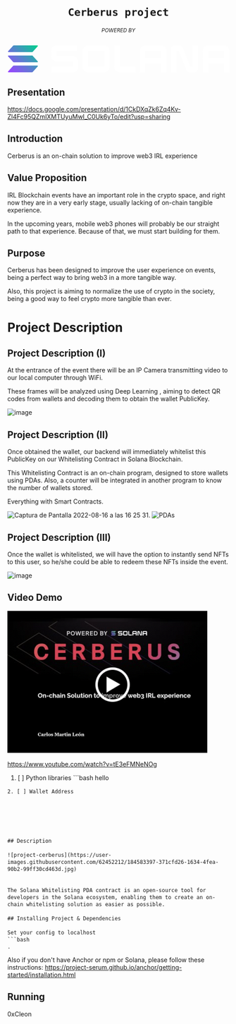 <div align="center">
  <h1>
    <code>Cerberus project</code>
  </h1>

  
  <sub>
    <div class="wrapper-solana"><h6>POWERED&nbsp;BY</h6><div class="logo-solana w-embed"><svg width="auto" height="auto" viewBox="0 0 792 96" fill="none" xmlns="http://www.w3.org/2000/svg">
<g clip-path="url(#clip0_3402:42637)">
<path d="M233.533 38.4H175.8V19.2H248.48V0H175.667C170.61 0 165.76 2.0088 162.184 5.5845C158.609 9.16019 156.6 14.0099 156.6 19.0667V38.5333C156.6 43.5901 158.609 48.4398 162.184 52.0155C165.76 55.5912 170.61 57.6 175.667 57.6H233.4V76.8H157.973V96H233.533C238.59 96 243.44 93.9912 247.015 90.4155C250.591 86.8398 252.6 81.9901 252.6 76.9333V57.4667C252.6 52.4099 250.591 47.5602 247.015 43.9845C243.44 40.4088 238.59 38.4 233.533 38.4Z" fill="white"></path>
<path d="M345.333 0H287.387C284.883 -6.12925e-07 282.405 0.49327 280.092 1.45162C277.78 2.40998 275.679 3.81463 273.909 5.58531C272.14 7.35598 270.737 9.45798 269.78 11.7712C268.823 14.0844 268.332 16.5634 268.333 19.0667V76.9333C268.332 79.4366 268.823 81.9156 269.78 84.2288C270.737 86.542 272.14 88.644 273.909 90.4147C275.679 92.1854 277.78 93.59 280.092 94.5484C282.405 95.5067 284.883 96 287.387 96H345.333C350.39 96 355.24 93.9912 358.816 90.4155C362.391 86.8398 364.4 81.9901 364.4 76.9333V19.0667C364.4 14.0099 362.391 9.16019 358.816 5.5845C355.24 2.0088 350.39 0 345.333 0ZM345.2 76.8H287.6V19.2H345.2V76.8Z" fill="white"></path>
<path d="M548.133 4.66894e-06H491.627C486.57 4.66894e-06 481.72 2.00881 478.145 5.5845C474.569 9.1602 472.56 14.0099 472.56 19.0667V96H491.76V64.4533H548V96H567.2V19.0667C567.202 16.5623 566.71 14.0822 565.752 11.7681C564.795 9.45403 563.39 7.35144 561.619 5.58059C559.849 3.80974 557.746 2.40537 555.432 1.4478C553.118 0.490229 550.638 -0.00174847 548.133 4.66894e-06ZM548 45.2533H491.76V19.2H548V45.2533Z" fill="white"></path>
<path d="M772.932 4.19619e-05H716.439C713.932 -0.00521798 711.448 0.484074 709.13 1.43991C706.812 2.39574 704.706 3.79935 702.931 5.57038C701.156 7.3414 699.748 9.44508 698.788 11.761C697.827 14.0768 697.332 16.5595 697.332 19.0667V96H716.532V64.4534H772.799V96H791.999V19.0667C791.999 14.0099 789.99 9.16023 786.415 5.58454C782.839 2.00885 777.989 4.19619e-05 772.932 4.19619e-05ZM772.799 45.2534H716.572V19.2H772.799V45.2534Z" fill="white"></path>
<path d="M661.079 76.8H653.399L625.879 8C624.938 5.63943 623.31 3.61535 621.207 2.18925C619.103 0.763154 616.62 0.000564932 614.079 0H596.986C593.616 0 590.384 1.33873 588.001 3.7217C585.618 6.10466 584.279 9.33665 584.279 12.7067V96H603.479V19.2H611.159L638.666 88C639.603 90.3606 641.228 92.3852 643.329 93.8116C645.431 95.238 647.912 96.0004 650.452 96H667.546C670.916 96 674.148 94.6613 676.531 92.2783C678.914 89.8953 680.252 86.6634 680.252 83.2933V0H661.052L661.079 76.8Z" fill="white"></path>
<path d="M400.613 0H381.413V76.9333C381.413 81.9901 383.422 86.8398 386.998 90.4155C390.574 93.9912 395.423 96 400.48 96H458.213V76.8H400.613V0Z" fill="white"></path>
<path fill-rule="evenodd" clip-rule="evenodd" d="M20.3198 73.2C20.6607 72.8308 21.0726 72.5342 21.5308 72.328C21.989 72.1219 22.4841 72.0103 22.9865 72H106.773C107.128 72.005 107.473 72.1123 107.768 72.309C108.063 72.5057 108.295 72.7835 108.436 73.1088C108.577 73.4342 108.621 73.7933 108.562 74.143C108.504 74.4927 108.346 74.8181 108.107 75.08L90.3465 94.8C90.0056 95.1692 89.5938 95.4658 89.1355 95.672C88.6773 95.8782 88.1822 95.9897 87.6798 96H3.83978C3.48528 95.995 3.13976 95.8877 2.84479 95.691C2.54983 95.4943 2.31798 95.2165 2.17713 94.8912C2.03628 94.5658 1.99243 94.2067 2.05085 93.857C2.10927 93.5073 2.26748 93.1819 2.50645 92.92L20.3198 73.2ZM108.187 56.8533C108.426 57.1152 108.584 57.4406 108.642 57.7903C108.701 58.14 108.657 58.4991 108.516 58.8245C108.375 59.1499 108.143 59.4276 107.848 59.6243C107.553 59.821 107.208 59.9283 106.853 59.9333L23.0398 60C22.5375 59.9897 22.0423 59.8782 21.5841 59.672C21.1259 59.4658 20.714 59.1692 20.3732 58.8L2.47978 39.1467C2.24082 38.8848 2.08261 38.5594 2.02418 38.2097C1.96576 37.86 2.00961 37.5009 2.15046 37.1755C2.29131 36.8501 2.52316 36.5724 2.81813 36.3757C3.11309 36.179 3.45861 36.0717 3.81312 36.0667L87.6265 36C88.1289 36.0103 88.624 36.1218 89.0822 36.328C89.5404 36.5342 89.9523 36.8308 90.2932 37.2L108.187 56.8533ZM20.3198 1.2C20.6607 0.830818 21.0726 0.534244 21.5308 0.328046C21.989 0.121849 22.4841 0.0102714 22.9865 0L106.827 0.0666667C107.181 0.0716595 107.527 0.178967 107.822 0.375681C108.117 0.572394 108.349 0.850138 108.489 1.1755C108.63 1.50087 108.674 1.86 108.616 2.20969C108.557 2.55939 108.399 2.88476 108.16 3.14667L90.3465 22.8C90.0056 23.1692 89.5938 23.4658 89.1355 23.672C88.6773 23.8782 88.1822 23.9897 87.6798 24H3.83978C3.48528 23.995 3.13976 23.8877 2.84479 23.691C2.54983 23.4943 2.31798 23.2165 2.17713 22.8912C2.03628 22.5658 1.99243 22.2067 2.05085 21.857C2.10927 21.5073 2.26748 21.1819 2.50645 20.92L20.3198 1.2Z" fill="url(#paint0_linear_3402:42637)"></path>
</g>
<defs>
<linearGradient id="paint0_linear_3402:42637" x1="5.23978" y1="98.0933" x2="105.427" y2="-2.09332" gradientUnits="userSpaceOnUse">
<stop stop-color="#9945FF"></stop>
<stop offset="0.14" stop-color="#8A53F4"></stop>
<stop offset="0.42" stop-color="#6377D6"></stop>
<stop offset="0.79" stop-color="#24B0A7"></stop>
<stop offset="0.99" stop-color="#00D18C"></stop>
<stop offset="1" stop-color="#00D18C"></stop>
</linearGradient>
<clipPath id="clip0_3402:42637">
<rect width="792" height="96" fill="white"></rect>
</clipPath>
</defs>
</svg></div></div>
    
  </sub>
  
</div>

## **Presentation**
 
 https://docs.google.com/presentation/d/1CkDXqZk6Zq4Kv-Zl4Fc95QZmIXMTUyuMwI_C0Uk6yTo/edit?usp=sharing
 
## **Introduction**

Cerberus is an on-chain solution to improve web3 IRL experience

## **Value Proposition**

IRL Blockchain events have an important role in the crypto space, and right now they are in a very early stage, usually lacking of on-chain tangible experience. 

In the upcoming years, mobile web3 phones will probably be our straight path to that experience. Because of that, we must start building for them.
 
## Purpose

Cerberus has been designed to improve the user experience on events, being a perfect way to bring web3 in a more tangible way.

Also, this project is aiming to normalize the use of crypto in the society, being a good way to feel crypto more tangible than ever.

# Project Description

## Project Description (I)

At the entrance of the event there will be an IP Camera transmitting video to our local computer through WiFi.

These frames will be analyzed using Deep Learning , aiming to detect QR codes from wallets and decoding them to obtain the wallet PublicKey.


<img width="688" alt="image" src="https://user-images.githubusercontent.com/62452212/184906570-0a33083b-e107-4565-849d-b654d7849594.png">

## Project Description (II)

Once obtained the wallet, our backend will immediately whitelist this PublicKey on our Whitelisting Contract in Solana Blockchain.

This Whitelisting Contract is an on-chain program, designed to store wallets using PDAs.  Also, a counter will be integrated in another program to know the number of wallets stored.

Everything with Smart Contracts.


<img width="120" alt="Captura de Pantalla 2022-08-16 a las 16 25 31" src="https://user-images.githubusercontent.com/62452212/184904471-2bc3ad9a-3c1c-4e9f-b179-14c4ede59c15.png">.         <img width="250" alt="PDAs" src="https://user-images.githubusercontent.com/62452212/184901630-a14401d6-aff6-4587-8ed1-6c9847ef458c.png">

## Project Description (III)

Once the wallet is whitelisted, we will have the option to instantly send NFTs to this user, so he/she could be able to redeem these NFTs inside the event.


<img width="800" alt="image" src="https://user-images.githubusercontent.com/62452212/184901930-c50deae1-de14-4a01-870c-d9d728521e07.png">

## **Video Demo**

[![Watch the video](https://raw.githubusercontent.com/cleon30/cerberus/main/NFTs_json/images/video.png)](https://www.youtube.com/watch?v=tE3eFMNeNOg)

https://www.youtube.com/watch?v=tE3eFMNeNOg
1. [ ] Python libraries ```bash
hello
```
2. [ ] Wallet Address






## Description

![project-cerberus](https://user-images.githubusercontent.com/62452212/184583397-371cfd26-1634-4fea-90b2-99ff30cd463d.jpg)


The Solana Whitelisting PDA contract is an open-source tool for developers in the Solana ecosystem, enabling them to create an on-chain whitelisting solution as easier as possible. 

## Installing Project & Dependencies 

Set your config to localhost
```bash
.
```
Also if you don't have Anchor or npm or Solana, please follow these instructions: https://project-serum.github.io/anchor/getting-started/installation.html

## Running

0xCleon
